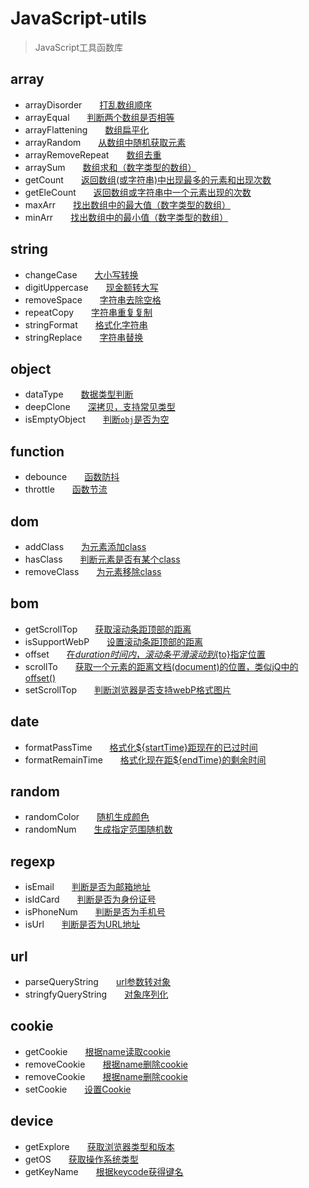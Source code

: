 JavaScript-utils 
============

> JavaScript工具函数库

## array
* arrayDisorder&emsp;&emsp;[打乱数组顺序](https://github.com/striveDJiang/JavaScript-utils/blob/master/array/arrayDisorder.js)
* arrayEqual&emsp;&emsp;[判断两个数组是否相等](https://github.com/striveDJiang/JavaScript-utils/blob/master/array/arrayEqual.js)
* arrayFlattening&emsp;&emsp;[数组扁平化](https://github.com/striveDJiang/JavaScript-utils/blob/master/array/arrayFlattening.js)
* arrayRandom&emsp;&emsp;[从数组中随机获取元素](https://github.com/striveDJiang/JavaScript-utils/blob/master/array/arrayRandom.js)
* arrayRemoveRepeat&emsp;&emsp;[数组去重](https://github.com/striveDJiang/JavaScript-utils/blob/master/array/arrayRemoveRepeat.js)
* arraySum&emsp;&emsp;[数组求和（数字类型的数组）](https://github.com/striveDJiang/JavaScript-utils/blob/master/array/arraySum.js)
* getCount&emsp;&emsp;[返回数组(或字符串)中出现最多的元素和出现次数](https://github.com/striveDJiang/JavaScript-utils/blob/master/array/getCount.js)
* getEleCount&emsp;&emsp;[返回数组或字符串中一个元素出现的次数](https://github.com/striveDJiang/JavaScript-utils/blob/master/array/getEleCount.js)
* maxArr&emsp;&emsp;[找出数组中的最大值（数字类型的数组）](https://github.com/striveDJiang/JavaScript-utils/blob/master/array/maxArr.js)
* minArr&emsp;&emsp;[找出数组中的最小值（数字类型的数组）](https://github.com/striveDJiang/JavaScript-utils/blob/master/array/minArr.js)

## string
* changeCase&emsp;&emsp;[大小写转换](https://github.com/striveDJiang/JavaScript-utils/blob/master/string/changeCase.js)
* digitUppercase&emsp;&emsp;[现金额转大写](https://github.com/striveDJiang/JavaScript-utils/blob/master/string/digitUppercase.js)
* removeSpace&emsp;&emsp;[字符串去除空格](https://github.com/striveDJiang/JavaScript-utils/blob/master/string/removeSpace.js)
* repeatCopy&emsp;&emsp;[字符串重复复制](https://github.com/striveDJiang/JavaScript-utils/blob/master/string/repeatCopy.js)
* stringFormat&emsp;&emsp;[格式化字符串](https://github.com/striveDJiang/JavaScript-utils/blob/master/string/stringFormat.js)
* stringReplace&emsp;&emsp;[字符串替换](https://github.com/striveDJiang/JavaScript-utils/blob/master/string/stringReplace.js)

## object
* dataType&emsp;&emsp;[数据类型判断](https://github.com/striveDJiang/JavaScript-utils/blob/master/object/dataType.js)
* deepClone&emsp;&emsp;[深拷贝，支持常见类型](https://github.com/striveDJiang/JavaScript-utils/blob/master/object/deepClone.js)
* isEmptyObject&emsp;&emsp;[判断`obj`是否为空](https://github.com/striveDJiang/JavaScript-utils/blob/master/object/isEmptyObject.js)

## function
* debounce&emsp;&emsp;[函数防抖](https://github.com/striveDJiang/JavaScript-utils/blob/master/function/debounce.js)
* throttle&emsp;&emsp;[函数节流](https://github.com/striveDJiang/JavaScript-utils/blob/master/function/throttle.js)

## dom
* addClass&emsp;&emsp;[为元素添加class](https://github.com/striveDJiang/JavaScript-utils/blob/master/dom/addClass.js)
* hasClass&emsp;&emsp;[判断元素是否有某个class](https://github.com/striveDJiang/JavaScript-utils/blob/master/dom/hasClass.js)
* removeClass&emsp;&emsp;[为元素移除class](https://github.com/striveDJiang/JavaScript-utils/blob/master/dom/removeClass.js)

## bom
* getScrollTop&emsp;&emsp;[获取滚动条距顶部的距离](https://github.com/striveDJiang/JavaScript-utils/blob/master/bom/getScrollTop.js)
* isSupportWebP&emsp;&emsp;[设置滚动条距顶部的距离](https://github.com/striveDJiang/JavaScript-utils/blob/master/bom/isSupportWebP.js)
* offset&emsp;&emsp;[在${duration}时间内，滚动条平滑滚动到${to}指定位置](https://github.com/striveDJiang/JavaScript-utils/blob/master/bom/offset.js)
* scrollTo&emsp;&emsp;[获取一个元素的距离文档(document)的位置，类似jQ中的offset()](https://github.com/striveDJiang/JavaScript-utils/blob/master/bom/scrollTo.js)
* setScrollTop&emsp;&emsp;[判断浏览器是否支持webP格式图片](https://github.com/striveDJiang/JavaScript-utils/blob/master/bom/setScrollTop.js)

## date
* formatPassTime&emsp;&emsp;[格式化${startTime}距现在的已过时间](https://github.com/striveDJiang/JavaScript-utils/blob/master/date/formatPassTime.js)
* formatRemainTime&emsp;&emsp;[格式化现在距${endTime}的剩余时间](https://github.com/striveDJiang/JavaScript-utils/blob/master/date/formatRemainTime.js)

## random
* randomColor&emsp;&emsp;[随机生成颜色](https://github.com/striveDJiang/JavaScript-utils/blob/master/random/randomColor.js)
* randomNum&emsp;&emsp;[生成指定范围随机数](https://github.com/striveDJiang/JavaScript-utils/blob/master/random/randomNum.js)

## regexp
* isEmail&emsp;&emsp;[判断是否为邮箱地址](https://github.com/striveDJiang/JavaScript-utils/blob/master/regexp/isEmail.js)
* isIdCard&emsp;&emsp;[判断是否为身份证号](https://github.com/striveDJiang/JavaScript-utils/blob/master/regexp/isIdCard.js)
* isPhoneNum&emsp;&emsp;[判断是否为手机号](https://github.com/striveDJiang/JavaScript-utils/blob/master/regexp/isPhoneNum.js)
* isUrl&emsp;&emsp;[判断是否为URL地址](https://github.com/striveDJiang/JavaScript-utils/blob/master/regexp/isUrl.js)

## url
* parseQueryString&emsp;&emsp;[url参数转对象](https://github.com/striveDJiang/JavaScript-utils/blob/master/url/parseQueryString.js)
* stringfyQueryString&emsp;&emsp;[对象序列化](https://github.com/striveDJiang/JavaScript-utils/blob/master/url/stringfyQueryString.js)

## cookie
* getCookie&emsp;&emsp;[根据name读取cookie](https://github.com/striveDJiang/JavaScript-utils/blob/master/cookie/getCookie.js)
* removeCookie&emsp;&emsp;[根据name删除cookie](https://github.com/striveDJiang/JavaScript-utils/blob/master/cookie/removeCookie.js)
* removeCookie&emsp;&emsp;[根据name删除cookie](https://github.com/striveDJiang/JavaScript-utils/blob/master/cookie/removeCookie.js)
* setCookie&emsp;&emsp;[设置Cookie](https://github.com/striveDJiang/JavaScript-utils/blob/master/cookie/setCookie.js)

## device
* getExplore&emsp;&emsp;[获取浏览器类型和版本](https://github.com/striveDJiang/JavaScript-utils/blob/master/device/getExplore.js)
* getOS&emsp;&emsp;[获取操作系统类型](https://github.com/striveDJiang/JavaScript-utils/blob/master/device/getOS.js)
* getKeyName&emsp;&emsp;[根据keycode获得键名](https://github.com/striveDJiang/JavaScript-utils/blob/master/device/getKeyName.js)

